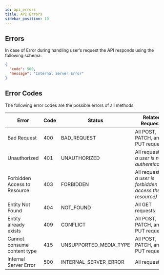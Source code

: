 ```yaml
---
id: api_errors
title: API Errors
sidebar_position: 10
---
```


## Errors

In case of Error during handling user’s request the API responds using the following schema:

```json
{
  "code": 500,
  "message": "Internal Server Error"
}
```
## Error Codes

The following error codes are the possible errors of all methods

Error | Code | Status | Related Requests
------|------|----------|------------------
Bad Request | 400 | BAD_REQUEST | All POST, PATCH, and PUT requests
Unauthorized | 401 | UNAUTHORIZED | All requests _(if a user is not authenticated)_
Forbidden Access to Resource  | 403 | FORBIDDEN | All requests _(if a user is forbidden to access the resource)_
Entity Not Found | 404 | NOT_FOUND | All GET requests
Entity already exists | 409 | CONFLICT | All POST, PATCH, and PUT requests
Cannot consume content type | 415 | UNSUPPORTED_MEDIA_TYPE | All POST, PATCH, and PUT requests
Internal Server Error | 500 | INTERNAL_SERVER_ERROR | All requests